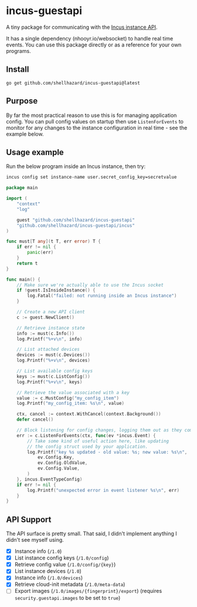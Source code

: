 # incus-guestapi

A tiny package for communicating with the [Incus instance API](https://linuxcontainers.org/incus/docs/main/dev-incus/#id2).

It has a single dependency (nhooyr.io/websocket) to handle real time events. You can use this package directly or as a reference for your own programs.

## Install

```
go get github.com/shellhazard/incus-guestapi@latest
```

## Purpose

By far the most practical reason to use this is for managing application config. You can pull config values on startup then use `ListenForEvents` to monitor for any changes to the instance configuration in real time - see the example below.

## Usage example

Run the below program inside an Incus instance, then try:
```sh
incus config set instance-name user.secret_config_key=secretvalue
```

```go
package main

import (
	"context"
	"log"

	guest "github.com/shellhazard/incus-guestapi"
	"github.com/shellhazard/incus-guestapi/incus"
)

func must[T any](t T, err error) T {
	if err != nil {
		panic(err)
	}
	return t
}

func main() {
	// Make sure we're actually able to use the Incus socket
	if !guest.IsInsideInstance() {
		log.Fatal("failed: not running inside an Incus instance")
	}

	// Create a new API client
	c := guest.NewClient()

	// Retrieve instance state
	info := must(c.Info())
	log.Printf("%+v\n", info)

	// List attached devices
	devices := must(c.Devices())
	log.Printf("%+v\n", devices)

	// List available config keys
	keys := must(c.ListConfig())
	log.Printf("%+v\n", keys)

	// Retrieve the value associated with a key
	value := c.MustConfig("my_config_item")
	log.Printf("my_config_item: %s\n", value)

	ctx, cancel := context.WithCancel(context.Background())
	defer cancel()

	// Block listening for config changes, logging them out as they come
	err := c.ListenForEvents(ctx, func(ev *incus.Event) {
		// Take some kind of useful action here, like updating
		// the config struct used by your application.
		log.Printf("key %s updated - old value: %s; new value: %s\n",
			ev.Config.Key,
			ev.Config.OldValue,
			ev.Config.Value,
		)
	}, incus.EventTypeConfig)
	if err != nil {
		log.Printf("unexpected error in event listener %s\n", err)
	}
}
```

## API Support

The API surface is pretty small. That said, I didn't implement anything I didn't see myself using.
- [x] Instance info (`/1.0`)
- [x] List instance config keys (`/1.0/config`)
- [x] Retrieve config value (`/1.0/config/{key}`)
- [x] List instance devices (`/1.0`)
- [x] Instance info (`/1.0/devices`)
- [x] Retrieve cloud-init metadata (`/1.0/meta-data`)
- [ ] Export images (`/1.0/images/{fingerprint}/export`) (requires `security.guestapi.images` to be set to `true`)